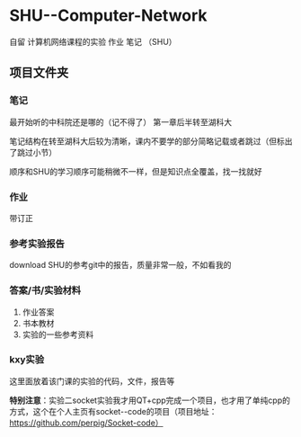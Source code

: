 # SHU--Computer-Network
自留 计算机网络课程的实验 作业 笔记 （SHU）

## 项目文件夹
### 笔记
最开始听的中科院还是哪的（记不得了） 第一章后半转至湖科大

笔记结构在转至湖科大后较为清晰，课内不要学的部分简略记载或者跳过（但标出了跳过小节）

顺序和SHU的学习顺序可能稍微不一样，但是知识点全覆盖，找一找就好

### 作业
带订正

### 参考实验报告
download SHU的参考git中的报告，质量非常一般，不如看我的

### 答案/书/实验材料
1. 作业答案
2. 书本教材
3. 实验的一些参考资料

### kxy实验
这里面放着该门课的实验的代码，文件，报告等

**特别注意**：实验二socket实验我才用QT+cpp完成一个项目，也才用了单纯cpp的方式，这个在个人主页有socket--code的项目（项目地址：https://github.com/perpig/Socket-code）


